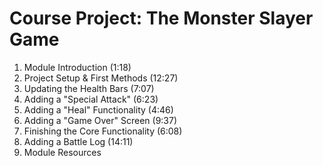 # Course Project: The Monster Slayer Game
1. Module Introduction (1:18)
2. Project Setup & First Methods (12:27)
3. Updating the Health Bars (7:07)
4. Adding a "Special Attack" (6:23)
5. Adding a "Heal" Functionality (4:46)
6. Adding a "Game Over" Screen (9:37)
7. Finishing the Core Functionality (6:08)
8. Adding a Battle Log (14:11)
9. Module Resources